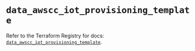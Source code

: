 # `data_awscc_iot_provisioning_template`

Refer to the Terraform Registry for docs: [`data_awscc_iot_provisioning_template`](https://registry.terraform.io/providers/hashicorp/awscc/0.70.0/docs/data-sources/iot_provisioning_template).
